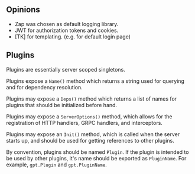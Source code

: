 
## Opinions

- Zap was chosen as default logging library.
- JWT for authorization tokens and cookies.
- [TK] for templating. (e.g. for default login page)


## Plugins

Plugins are essentially server scoped singletons.

Plugins expose a `Name()` method which returns a string used for querying and
for dependency resolution.

Plugins may expose a `Deps()` method which returns a list of names for plugins
that should be initialized before hand.

Plugins may expose a `ServerOptions()` method, which allows for the registration
of HTTP handlers, GRPC handlers, and interceptors.

Plugins may expose an `Init()` method, which is called when the server starts
up, and should be used for getting references to other plugins.

By convention, plugins should be named `Plugin`. If the plugin is intended to be
used by other plugins, it's name should be exported as `PluginName`. For
example, `gpt.Plugin` and `gpt.PluginName`.
